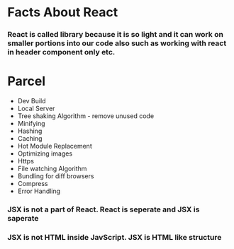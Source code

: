 # Facts About React

### React is called library because it is so light and it can work on smaller portions into our code also such as working with react in header component only etc.

# Parcel

- Dev Build
- Local Server
- Tree shaking Algorithm - remove unused code
- Minifying
- Hashing
- Caching
- Hot Module Replacement
- Optimizing images
- Https
- File watching Algorithm
- Bundling for diff browsers
- Compress
- Error Handling

### JSX is not a part of React. React is seperate and JSX is saperate

### JSX is not HTML inside JavScript. JSX is HTML like structure
